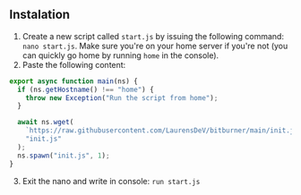## Instalation

1. Create a new script called `start.js` by issuing the following command: `nano start.js`. Make sure you're on your home server if you're not (you can quickly go home by running `home` in the console).
2. Paste the following content:

```javascript
export async function main(ns) {
  if (ns.getHostname() !== "home") {
    throw new Exception("Run the script from home");
  }

  await ns.wget(
    `https://raw.githubusercontent.com/LaurensDeV/bitburner/main/init.js?ts=${new Date().getTime()}`,
    "init.js"
  );
  ns.spawn("init.js", 1);
}
```

3. Exit the nano and write in console: `run start.js`
